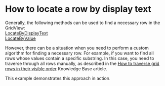 # How to locate a row by display text


<p>Generally, the following methods can be used to find a necessary row in the GridView:<br />
<a href="http://documentation.devexpress.com/#WindowsForms/DevExpressXtraGridViewsBaseColumnView_LocateByDisplayTexttopic">LocateByDisplayText</a><br />
<a href="http://documentation.devexpress.com/#WindowsForms/DevExpressXtraGridViewsBaseColumnView_LocateByValuetopic">LocateByValue</a></p><p>However, there can be a situation when you need to perform a custom algorithm for finding a necessary row. For example, if you want to find all rows whose values contain a specific substring. In this case, you need to traverse through all rows manually, as described in the <a href="https://www.devexpress.com/Support/Center/p/A1245">How to traverse grid rows in their visible order</a> Knowledge Base article.</p><p>This example demonstrates this approach in action.</p>

<br/>


